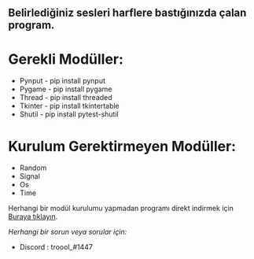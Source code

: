 ## Belirlediğiniz sesleri harflere bastığınızda çalan program.

# **Gerekli Modüller:**
- Pynput - pip install pynput
- Pygame - pip install pygame
- Thread - pip install threaded
- Tkinter - pip install tkintertable
- Shutil - pip install pytest-shutil

# **Kurulum Gerektirmeyen Modüller:**
- Random
- Signal
- Os
- Time


Herhangi bir modül kurulumu yapmadan programı direkt indirmek için [Buraya tıklayın](https://github.com/ahmetardaipek/KeybSound/raw/main/KeybSound.rar).


*Herhangi bir sorun veya sorular için:*
- Discord : troool_#1447
